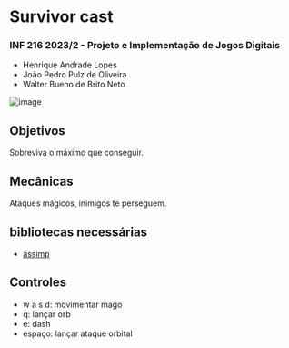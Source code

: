 # Survivor cast
### INF 216 2023/2 - Projeto e Implementação de Jogos Digitais
* Henrique Andrade Lopes
* João Pedro Pulz de Oliveira
* Walter Bueno de Brito Neto

![image](https://github.com/ufv-inf216/projeto-final-jopzoli/assets/94845632/b80d0de9-c13b-474b-9716-6e55ebe50484)

## Objetivos
Sobreviva o máximo que conseguir.

## Mecânicas
Ataques mágicos, inimigos te perseguem.

## bibliotecas necessárias
- [assimp](https://github.com/assimp/assimp)

## Controles
- w a s d: movimentar mago
- q: lançar orb
- e: dash
- espaço: lançar ataque orbital
